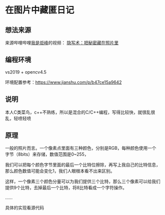 # 在图片中藏匿日记

## 想法来源
来源哔哩哔哩[我是炬峰](https://space.bilibili.com/7848412)的视频：
[隐写术：把秘密藏在照片里](https://www.bilibili.com/video/BV1dv411k76P)

## 编程环境
vs2019 + opencv4.5

环境配置参考：<https://www.jianshu.com/p/b47ce15a9642>

## 说明
本人C类菜鸟，c++不熟练，所以是混合的C/C++编程，写得比较快，就很乱很乱，轻喷轻喷

## 原理

一般的照片而言。一个像素点里面有三种颜色，分别是RGB，每种颜色使用一个字节（8bits）来存储，数值范围是0~255，

我们可以把每个颜色字节里面的最后一个比特位擦除，再写上我自己的比特信息，那么颜色数值可能会变化1，我们人眼根本看不出来区别。

这样，一个像素三个颜色分量可以为我们提供三个比特，那么三个像素可以给我们提供9个比特，去掉最后一个比特，将8比特看成一个字符操作。

……

具体的实现看源代码
